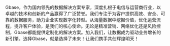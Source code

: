Gbase，作为国内领先的数据解决方案专家，深度扎根于电信与运营商行业，以卓越的技术和创新的产品赢得了广泛赞誉。我们专注于为客户提供高效、安全、可靠的数据服务，助力企业实现数字化转型。从海量数据中挖掘价值，优化运营流程，提升客户体验，是我们的核心使命。无论是精准营销、网络优化还是风险控制，Gbase都能提供定制化的解决方案。加入我们，让数据成为驱动业务增长的新引擎。选择Gbase，就是选择了未来！让我们携手共创辉煌明天！